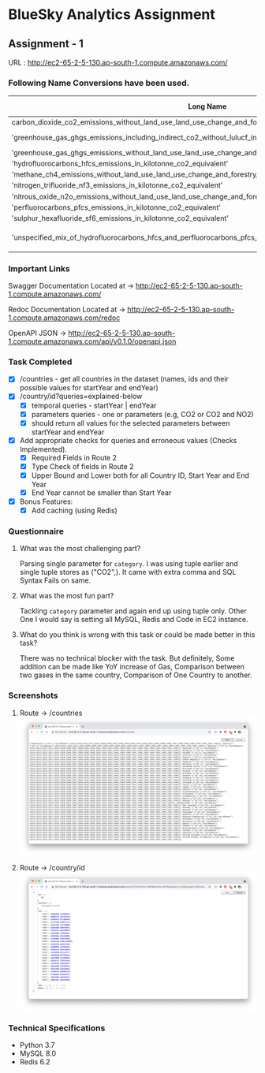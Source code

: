 # BlueSky Analytics Assignment 

## Assignment - 1 

URL : http://ec2-65-2-5-130.ap-south-1.compute.amazonaws.com/

### Following Name Conversions have been used. 

| Long Name                                                                                                        | Short Name  |
|------------------------------------------------------------------------------------------------------------------|-------------|
| carbon_dioxide_co2_emissions_without_land_use_land_use_change_and_forestry_lulucf_in_kilotonne_co2_equivalent    | CO2         |
| 'greenhouse_gas_ghgs_emissions_including_indirect_co2_without_lulucf_in_kilotonne_co2_equivalent'                | GHG-CO2     |
| 'greenhouse_gas_ghgs_emissions_without_land_use_land_use_change_and_forestry_lulucf_in_kilotonne_co2_equivalent' | GHG         |
| 'hydrofluorocarbons_hfcs_emissions_in_kilotonne_co2_equivalent'                                                  | HFC         |
| 'methane_ch4_emissions_without_land_use_land_use_change_and_forestry_lulucf_in_kilotonne_co2_equivalent'         | CH4         |
| 'nitrogen_trifluoride_nf3_emissions_in_kilotonne_co2_equivalent'                                                 | HF3         |
| 'nitrous_oxide_n2o_emissions_without_land_use_land_use_change_and_forestry_lulucf_in_kilotonne_co2_equivalent'   | N2Os        |
| 'perfluorocarbons_pfcs_emissions_in_kilotonne_co2_equivalent'                                                    | PFCs        |
| 'sulphur_hexafluoride_sf6_emissions_in_kilotonne_co2_equivalent'                                                 | SF6         |
| 'unspecified_mix_of_hydrofluorocarbons_hfcs_and_perfluorocarbons_pfcs_emissions_in_kilotonne_co2_equivalent'     | HFC-PFC-mix |

### Important Links

Swagger Documentation Located at -> http://ec2-65-2-5-130.ap-south-1.compute.amazonaws.com/

Redoc Documentation Located at -> http://ec2-65-2-5-130.ap-south-1.compute.amazonaws.com/redoc

OpenAPI JSON -> http://ec2-65-2-5-130.ap-south-1.compute.amazonaws.com/api/v0.1.0/openapi.json


### Task Completed 

- [X] /countries - get all countries in the dataset (names, ids and their possible values for startYear and endYear)
- [X] /country/id?queries=explained-below
     - [X] temporal queries - startYear | endYear
     - [X] parameters queries - one or parameters (e.g, CO2 or CO2 and NO2)
     - [X] should return all values for the selected parameters between startYear and endYear
- [X] Add appropriate checks for queries and erroneous values (Checks Implemented). 
     - [X] Required Fields in Route 2
     - [X] Type Check of fields in Route 2
     - [X] Upper Bound and Lower both for all Country ID, Start Year and End Year
     - [X] End Year cannot be smaller than Start Year 
- [X] Bonus Features:
     - [X] Add caching (using Redis) 

### Questionnaire

1. What was the most challenging part?

   Parsing single parameter for `category`. I was using tuple earlier and single tuple stores as ("CO2",). It
   came with extra comma and SQL Syntax Fails on same. 

2. What was the most fun part?

   Tackling `category` parameter and again end up using tuple only. Other One I would say is setting all MySQL, Redis
   and Code in EC2 instance. 
   
3. What do you think is wrong with this task or could be made better in this task?

   There was no technical blocker with the task. But definitely, Some addition can be made like YoY increase of Gas,
   Comparison between two gases in the same country, Comparison of One Country to another. 
   
### Screenshots

1. Route -> /countries
![Get ID](/images/getid.png)

2. Route -> /country/id 
![Get Data](/images/getdata.png)

### Technical Specifications 
+ Python 3.7 
+ MySQL 8.0 
+ Redis 6.2 

